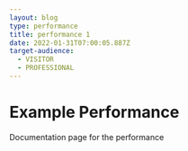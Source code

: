 ```yaml
---
layout: blog
type: performance
title: performance 1
date: 2022-01-31T07:00:05.887Z
target-audience:
  - VISITOR
  - PROFESSIONAL
---
```

# Example Performance

Documentation page for the performance